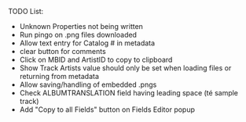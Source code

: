 TODO List:

* Unknown Properties not being written
* Run pingo on .png files downloaded
* Allow text entry for Catalog # in metadata
* clear button for comments
* Click on MBID and ArtistID to copy to clipboard
* Show Track Artists value should only be set when loading files or returning from metadata
* Allow saving/handling of embedded .pngs
* Check ALBUMTRANSLATION field having leading space (té sample track)
* Add "Copy to all Fields" button on Fields Editor popup